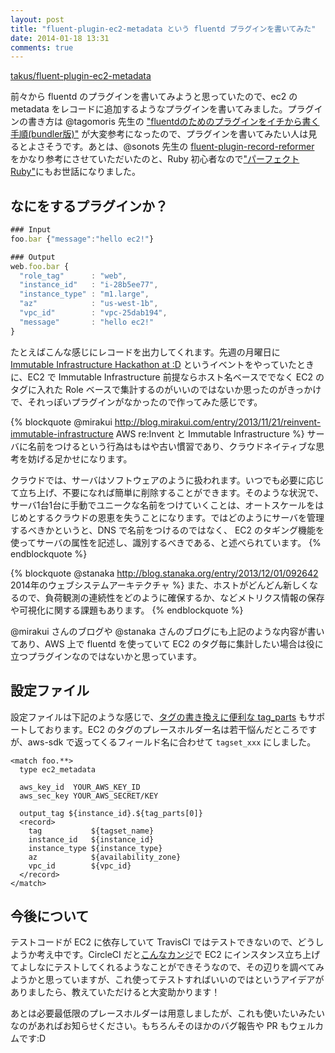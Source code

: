 ```yaml
---
layout: post
title: "fluent-plugin-ec2-metadata という fluentd プラグインを書いてみた"
date: 2014-01-18 13:31
comments: true
---
```


[takus/fluent-plugin-ec2-metadata](https://github.com/takus/fluent-plugin-ec2-metadata)

前々から fluentd のプラグインを書いてみようと思っていたので、ec2 の metadata をレコードに追加するようなプラグインを書いてみました。プラグインの書き方は @tagomoris 先生の ["fluentdのためのプラグインをイチから書く手順(bundler版)"](http://d.hatena.ne.jp/tagomoris/20120221/1329815126) が大変参考になったので、プラグインを書いてみたい人は見るとよさそうです。あとは、@sonots 先生の [fluent-plugin-record-reformer](https://github.com/sonots/fluent-plugin-record-reformer) をかなり参考にさせていただいたのと、Ruby 初心者なので["パーフェクトRuby"](http://www.amazon.co.jp/exec/obidos/ASIN/4774158798/takus-22/ref=nosim)にもお世話になりました。

## なにをするプラグインか？

```js
### Input
foo.bar {"message":"hello ec2!"}
```

```js
### Output
web.foo.bar {
  "role_tag"      : "web",
  "instance_id"   : "i-28b5ee77",
  "instance_type" : "m1.large",
  "az"            : "us-west-1b",
  "vpc_id"        : "vpc-25dab194",
  "message"       : "hello ec2!"
}
```

たとえばこんな感じにレコードを出力してくれます。先週の月曜日に [Immutable Infrastructure Hackathon at :D](http://blog.livedoor.jp/sonots/archives/35635267.html) というイベントをやっていたときに、EC2 で Immutable Infrastructure 前提ならホスト名ベースででなく EC2 のタグに入れた Role ベースで集計するのがいいのではないか思ったのがきっかけで、それっぽいプラグインがなかったので作ってみた感じです。

{% blockquote @mirakui http://blog.mirakui.com/entry/2013/11/21/reinvent-immutable-infrastructure AWS re:Invent と Immutable Infrastructure %}
サーバに名前をつけるという行為はもはや古い慣習であり、クラウドネイティブな思考を妨げる足かせになります。

クラウドでは、サーバはソフトウェアのように扱われます。いつでも必要に応じて立ち上げ、不要になれば簡単に削除することができます。そのような状況で、サーバ1台1台に手動でユニークな名前をつけていくことは、オートスケールをはじめとするクラウドの恩恵を失うことになります。ではどのようにサーバを管理するべきかというと、DNS で名前をつけるのではなく、 EC2 のタギング機能を使ってサーバの属性を記述し、識別するべきである、と述べられています。
{% endblockquote %}

{% blockquote @stanaka http://blog.stanaka.org/entry/2013/12/01/092642 2014年のウェブシステムアーキテクチャ %}
また、ホストがどんどん新しくなるので、負荷観測の連続性をどのように確保するか、などメトリクス情報の保存や可視化に関する課題もあります。
{% endblockquote %}

@mirakui さんのブログや @stanaka さんのブログにも上記のような内容が書いてあり、AWS 上で fluentd を使っていて EC2 のタグ毎に集計したい場合は役に立つプラグインなのではないかと思っています。

## 設定ファイル

設定ファイルは下記のような感じで、[タグの書き換えに便利な tag_parts](http://y-ken.hatenablog.com/entry/fluentd-how-to-use-tag_parts-placeholder) もサポートしております。EC2 のタグのプレースホルダー名は若干悩んだところですが、aws-sdk で返ってくるフィールド名に合わせて `tagset_xxx` にしました。

    <match foo.**>
      type ec2_metadata

      aws_key_id  YOUR_AWS_KEY_ID
      aws_sec_key YOUR_AWS_SECRET/KEY

      output_tag ${instance_id}.${tag_parts[0]}
      <record>
        tag           ${tagset_name}
        instance_id   ${instance_id}
        instance_type ${instance_type}
        az            ${availability_zone}
        vpc_id        ${vpc_id}
      </record>
    </match>

## 今後について

テストコードが EC2 に依存していて TravisCI ではテストできないので、どうしようか考え中です。CircleCI だと[こんなカンジ](http://d.hatena.ne.jp/naoya/20131215/1387090668)で EC2 にインスタンス立ち上げてよしなにテストしてくれるようなことができそうなので、その辺りを調べてみようかと思っていますが、これ使ってテストすればいいのではというアイデアがありましたら、教えていただけると大変助かります！

あとは必要最低限のプレースホルダーは用意しましたが、これも使いたいみたいなのがあればお知らせください。もちろんそのほかのバグ報告や PR もウェルカムです:D

